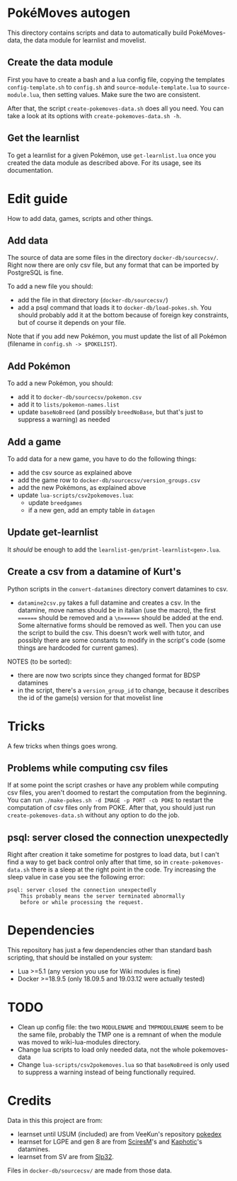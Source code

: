 # PokéMoves autogen
This directory contains scripts and data to automatically build PokéMoves-data,
the data module for learnlist and movelist.

## Create the data module
First you have to create a bash and a lua config file, copying the templates
`config-template.sh` to `config.sh` and `source-module-template.lua` to
`source-module.lua`, then setting values. Make sure the two are consistent.

After that, the script `create-pokemoves-data.sh` does all you need. You can
take a look at its options with `create-pokemoves-data.sh -h`.

## Get the learnlist
To get a learnlist for a given Pokémon, use `get-learnlist.lua` once you
created the data module as described above. For its usage, see its
documentation.

# Edit guide
How to add data, games, scripts and other things.

## Add data
The source of data are some files in the directory `docker-db/sourcecsv/`.
Right now there are only csv file, but any format that can be imported by
PostgreSQL is fine.

To add a new file you should:
- add the file in that directory (`docker-db/sourcecsv/`)
- add a psql command that loads it to `docker-db/load-pokes.sh`. You should
  probably add it at the bottom because of foreign key constraints, but of
  course it depends on your file.

Note that if you add new Pokémon, you must update the list of all Pokémon
(filename in `config.sh -> $POKELIST`).

## Add Pokémon
To add a new Pokémon, you should:
- add it to `docker-db/sourcecsv/pokemon.csv`
- add it to `lists/pokemon-names.list`
- update `baseNoBreed` (and possibly `breedNoBase`, but that's just to suppress
  a warning) as needed

## Add a game
To add data for a new game, you have to do the following things:
- add the csv source as explained above
- add the game row to `docker-db/sourcecsv/version_groups.csv`
- add the new Pokémons, as explained above
- update `lua-scripts/csv2pokemoves.lua`:
  - update `breedgames`
  - if a new gen, add an empty table in `datagen`

## Update get-learnlist
It _should_ be enough to add the `learnlist-gen/print-learnlist<gen>.lua`.

## Create a csv from a datamine of Kurt's
Python scripts in the `convert-datamines` directory convert datamines to csv.
- `datamine2csv.py` takes a full datamine and creates a csv. In the datamine,
  move names should be in italian (use the macro), the first `======` should be
  removed and a `\n======` should be added at the end. Some alternative forms
  should be removed as well. Then you can use the script to build the csv.
  This doesn't work well with tutor, and possibly there are some constants to
  modify in the script's code (some things are hardcoded for current games).

NOTES (to be sorted):
- there are now two scripts since they changed format for BDSP datamines
- in the script, there's a `version_group_id` to change, because it describes
  the id of the game(s) version for that movelist line

# Tricks
A few tricks when things goes wrong.

## Problems while computing csv files
If at some point the script crashes or have any problem while computing csv
files, you aren't doomed to restart the computation from the beginning. You can
run
`./make-pokes.sh -d IMAGE -p PORT -cb POKE`
to restart the computation of csv files only from POKE. After that, you should
just run `create-pokemoves-data.sh` without any option to do the job.

## psql: server closed the connection unexpectedly
Right after creation it take sometime for postgres to load data, but I can't
find a way to get back control only after that time, so in
`create-pokemoves-data.sh` there is a sleep at the right point in the code.
Try increasing the sleep value in case you see the following error:
```
psql: server closed the connection unexpectedly
	This probably means the server terminated abnormally
	before or while processing the request.
```

# Dependencies
This repository has just a few dependencies other than standard bash scripting, that should
be installed on your system:
- Lua >=5.1 (any version you use for Wiki modules is fine)
- Docker >=18.9.5 (only 18.09.5 and 19.03.12 were actually tested)

# TODO
- Clean up config file: the two `MODULENAME` and `TMPMODULENAME` seem to be
  the same file, probably the TMP one is a remnant of when the module was
  moved to wiki-lua-modules directory.
- Change lua scripts to load only needed data, not the whole pokemoves-data
- Change `lua-scripts/csv2pokemoves.lua` so that `baseNoBreed` is only used to
  suppress a warning instead of being functionally required.

# Credits
Data in this this project are from:
- learnset until USUM (included) are from VeeKun's repository [pokedex](https://github.com/veekun/pokedex)
- learnset for LGPE and gen 8 are from [SciresM](https://twitter.com/SciresM/)'s and [Kaphotic](https://twitter.com/Kaphotics)'s datamines.
- learnset from SV are from [Slp32](https://pastebin.com/u/slp32).

Files in `docker-db/sourcecsv/` are made from those data.
